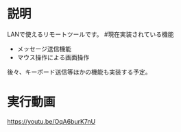 # 説明
LANで使えるリモートツールです。
#現在実装されている機能
- メッセージ送信機能
- マウス操作による画面操作

後々、キーボード送信等ほかの機能も実装する予定。
# 実行動画
https://youtu.be/OqA6burK7nU
